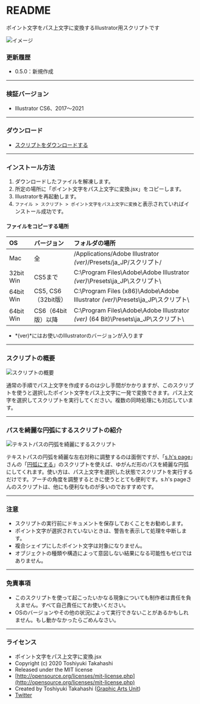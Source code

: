 # README

ポイント文字をパス上文字に変換するIllustrator用スクリプトです

<div class="fig center" style="margin-bottom: 20px;"><img src="https://www.graphicartsunit.com/saucer/images/convert_to_type_on_a_path/cover.png" alt="イメージ" class="noshadow"></div>

### 更新履歴

* 0.5.0：新規作成

----

### 検証バージョン

* Illustrator CS6、2017〜2021

----

### ダウンロード

* [スクリプトをダウンロードする](https://github.com/gau/convert_to_type_on_a_path/archive/master.zip)

----

### インストール方法

1. ダウンロードしたファイルを解凍します。
2. 所定の場所に「ポイント文字をパス上文字に変換.jsx」をコピーします。
3. Illustratorを再起動します。
4. `ファイル > スクリプト > ポイント文字をパス上文字に変換`と表示されていればインストール成功です。

#### ファイルをコピーする場所

| OS | バージョン | フォルダの場所 |
|:-----|:-----|:-----|
| Mac | 全 | /Applications/Adobe Illustrator *(ver)*/Presets/ja_JP/スクリプト/ |
| 32bit Win | CS5まで | C:\Program Files\Adobe\Adobe Illustrator *(ver)*\Presets\ja_JP\スクリプト\ |
| 64bit Win | CS5, CS6（32bit版） | C:\Program Files (x86)\Adobe\Adobe Illustrator *(ver)*\Presets\ja_JP\スクリプト\ |
| 64bit Win | CS6（64bit版）以降 | C:\Program Files\Adobe\Adobe Illustrator *(ver)* (64 Bit)\Presets\ja_JP\スクリプト\ |

* *(ver)*にはお使いのIllustratorのバージョンが入ります

----

### スクリプトの概要

<div class="fig center"><img src="https://www.graphicartsunit.com/saucer/images/convert_to_type_on_a_path/step1.png" alt="スクリプトの概要" class="noshadow"></div>

通常の手順でパス上文字を作成するのは少し手間がかかりますが、このスクリプトを使うと選択したポイント文字をパス上文字に一発で変換できます。パス上文字を選択してスクリプトを実行してください。複数の同時処理にも対応しています。

----

### パスを綺麗な円弧にするスクリプトの紹介

<div class="fig center"><img src="https://www.graphicartsunit.com/saucer/images/convert_to_type_on_a_path/step2.png" alt="テキストパスの円弧を綺麗にするスクリプト" class="noshadow"></div>

テキストパスの円弧を綺麗な左右対称に調整するのは面倒ですが、「[s.h's page](http://shspage.com/)」さんの「[円弧にする](http://shspage.com/aijs/#convert_to_arc)」のスクリプトを使えば、ゆがんだ形のパスを綺麗な円弧にしてくれます。使い方は、パス上文字を選択した状態でスクリプトを実行するだけです。アーチの角度を調整するときに使うととても便利です。s.h's pageさんのスクリプトは、他にも便利なものが多いのでおすすめです。

----

### 注意

* スクリプトの実行前にドキュメントを保存しておくことをお勧めします。
* ポイント文字が選択されていないときは、警告を表示して処理を中断します。
* 複合シェイプにしたポイント文字は対象になりません。
* オブジェクトの種類や構造によって意図しない結果になる可能性もゼロではありません。

----

### 免責事項

* このスクリプトを使って起こったいかなる現象についても制作者は責任を負えません。すべて自己責任にてお使いください。
* OSのバージョンやその他の状況によって実行できないことがあるかもしれません。もし動かなかったらごめんなさい。

----

### ライセンス

* ポイント文字をパス上文字に変換.jsx
* Copyright (c) 2020 Toshiyuki Takahashi
* Released under the MIT license
* [http://opensource.org/licenses/mit-license.php](http://opensource.org/licenses/mit-license.php)
* Created by Toshiyuki Takahashi ([Graphic Arts Unit](http://www.graphicartsunit.com/))
* [Twitter](https://twitter.com/gautt)